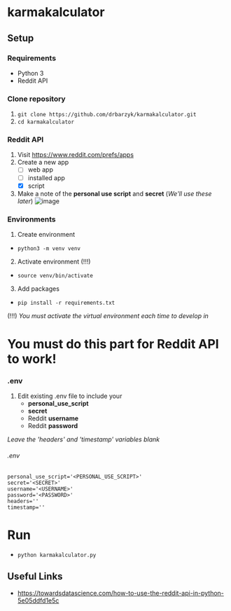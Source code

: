 # karmakalculator

## Setup

### Requirements
- Python 3
- Reddit API

### Clone repository
1. `git clone https://github.com/drbarzyk/karmakalculator.git`
2. `cd karmakalculator`

### Reddit API

1. Visit https://www.reddit.com/prefs/apps
2. Create a new app  
    - [ ] web app  
    - [ ] installed app  
    - [X] script  
4. Make a note of the **personal use script** and **secret** (*We'll use these later*)
    ![image](https://user-images.githubusercontent.com/33323497/164302660-c75507a1-144a-4dd2-a7a3-9ebe312d8741.png)

### Environments

1. Create environment  
- `python3 -m venv venv`  

2. Activate environment (!!!)  
- `source venv/bin/activate`  

3. Add packages  
- `pip install -r requirements.txt`  

(!!!) *You must activate the virtual environment each time to develop in*  


# __You must do this part for Reddit API to work!__
### .env

1. Edit existing .env file to include your  
    - **personal_use_script**
    - **secret**
    - Reddit **username**
    - Reddit **password**  

*Leave the 'headers' and 'timestamp' variables blank*  
###### .env
    personal_use_script='<PERSONAL_USE_SCRIPT>'  
    secret='<SECRET>'  
    username='<USERNAME>'  
    password='<PASSWORD>'  
    headers=''  
    timestamp=''   
 
# Run
- `python karmakalculator.py`
  
 ## Useful Links
- https://towardsdatascience.com/how-to-use-the-reddit-api-in-python-5e05ddfd1e5c
